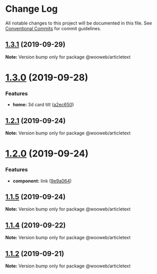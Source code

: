 # Change Log

All notable changes to this project will be documented in this file.
See [Conventional Commits](https://conventionalcommits.org) for commit guidelines.

## [1.3.1](https://github.com/samuel-gomez/static-website/compare/v1.3.0...v1.3.1) (2019-09-29)

**Note:** Version bump only for package @wooweb/articletext





# [1.3.0](https://github.com/samuel-gomez/static-website/compare/v1.2.1...v1.3.0) (2019-09-28)


### Features

* **home:** 3d card tilt ([a2ec650](https://github.com/samuel-gomez/static-website/commit/a2ec650))





## [1.2.1](https://github.com/samuel-gomez/static-website/compare/v1.2.0...v1.2.1) (2019-09-24)

**Note:** Version bump only for package @wooweb/articletext





# [1.2.0](https://github.com/samuel-gomez/static-website/compare/v1.1.5...v1.2.0) (2019-09-24)


### Features

* **component:** link ([9e9a064](https://github.com/samuel-gomez/static-website/commit/9e9a064))





## [1.1.5](https://github.com/samuel-gomez/static-website/compare/v1.1.4...v1.1.5) (2019-09-24)

**Note:** Version bump only for package @wooweb/articletext





## [1.1.4](https://github.com/samuel-gomez/static-website/compare/v1.1.3...v1.1.4) (2019-09-22)

**Note:** Version bump only for package @wooweb/articletext





## [1.1.2](https://github.com/samuel-gomez/static-website/compare/v1.1.1...v1.1.2) (2019-09-21)

**Note:** Version bump only for package @wooweb/articletext
